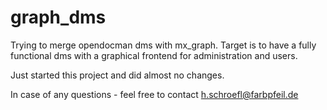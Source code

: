 graph_dms
=========

Trying to merge opendocman dms with mx_graph. Target is to have a fully functional dms with a graphical frontend for administration and users.

Just started this project and did almost no changes.

In case of any questions - feel free to contact h.schroefl@farbpfeil.de

